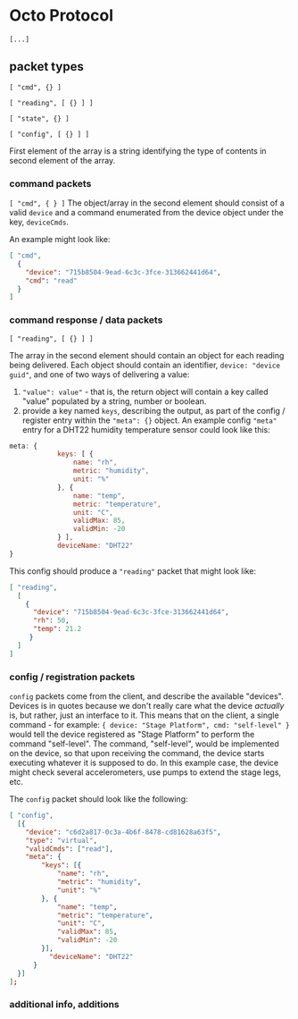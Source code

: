 # Octo Protocol

`[...]`

## packet types

`[ "cmd", {} ]`

`[ "reading", [ {} ] ]`

`[ "state", {} ]`

`[ "config", [ {} ] ]`

First element of the array is a string identifying the type of contents in second element of the array.

### command packets

`[ "cmd", { } ]`
The object/array in the second element should consist of a valid `device` and a command enumerated from the device object under the key, `deviceCmds`.

An example might look like:
```json
[ "cmd",
  {
    "device": "715b8504-9ead-6c3c-3fce-313662441d64",
    "cmd": "read"
  }
]
```
### command response / data packets

`[ "reading", [ {} ] ]`

The array in the second element should contain an object for each reading being delivered. Each object should contain an identifier, `device: "device guid"`, and one of two ways of delivering a value:

 1. `"value": value"` - that is, the return object will contain a key called "value" populated by a string, number or boolean.
 2. provide a key named `keys`, describing the output, as part of the config / register entry within the `"meta": {}` object. An example config `"meta"` entry for a DHT22 humidity temperature sensor could look like this:
```javascript
meta: {
			keys: [ {
				name: "rh",
				metric: "humidity",
				unit: "%"
			}, {
				name: "temp",
				metric: "temperature",
				unit: "C",
				validMax: 85,
				validMin: -20
			} ],
			deviceName: "DHT22"
}
```
This config should produce a `"reading"` packet that might look like:
```json
[ "reading",
  [
    {
      "device": "715b8504-9ead-6c3c-3fce-313662441d64",
      "rh": 50,
      "temp": 21.2
     }
  ]
]
```

### config / registration packets

`config` packets come from the client, and describe the available "devices". Devices is in quotes because we don't really care what the device *actually* is, but rather, just an interface to it. This means that on the client, a single command - for example: `{ device: "Stage Platform", cmd: "self-level" }` would tell the device registered as "Stage Platform" to perform the command "self-level". The command, "self-level", would be implemented on the device, so that upon receiving the command, the device starts executing whatever it is supposed to do. In this example case, the device might check several accelerometers, use pumps to extend the stage legs, etc.

The `config` packet should look like the following:

```json
[ "config",
  [{
    "device": "c6d2a817-0c3a-4b6f-8478-cd81628a63f5",
    "type": "virtual",
  	"validCmds": ["read"],
  	"meta": {
	  	"keys": [{
  			"name": "rh",
  			"metric": "humidity",
  			"unit": "%"
  		}, {
	  		"name": "temp",
	  		"metric": "temperature",
	  		"unit": "C",
	  		"validMax": 85,
	  		"validMin": -20
	  	}],
		  "deviceName": "DHT22"
	  }
  }]
];
```

### additional info, additions

##
